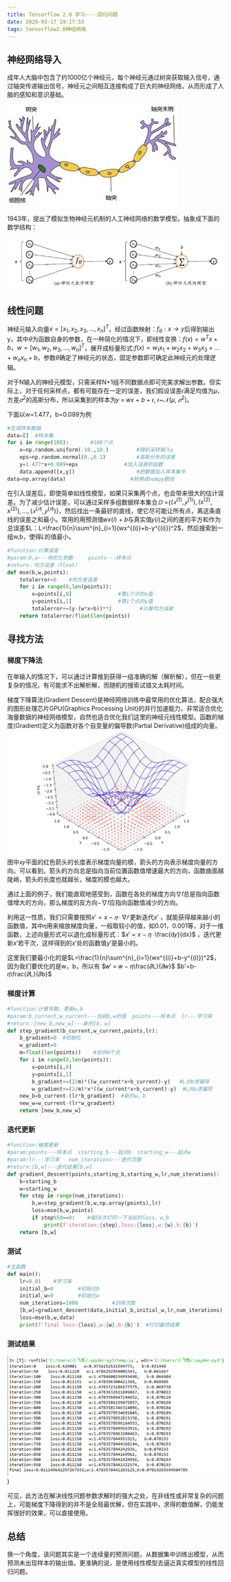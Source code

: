 ```yaml
---
title: Tensorflow 2.0 学习----回归问题
date: 2020-03-17 19:17:53
tags: tensorflow2.0神经网络
---
```


## 神经网络导入

成年人大脑中包含了约1000亿个神经元，每个神经元通过树突获取输入信号，通过轴突传递输出信号，神经元之间相互连接构成了巨大的神经网络，从而形成了人脑的感知和意识基础。

![典型生物神经元结构](https://github.com/Samuelise/img-folder/raw/master/img/%E5%85%B8%E5%9E%8B%E7%94%9F%E7%89%A9%E7%A5%9E%E7%BB%8F%E5%85%83%E7%BB%93%E6%9E%84.jpg)

1943年，提出了模拟生物神经元机制的人工神经网络的数学模型。抽象成下面的数学结构：

![神经元数学结构](https://github.com/Samuelise/img-folder/raw/master/img/%E7%A5%9E%E7%BB%8F%E5%85%83%E6%95%B0%E5%AD%A6%E7%BB%93%E6%9E%84.jpg)

## 线性问题

神经元输入向量$x=[x_1,x_2,x_3,...,x_n]^T$，经过函数映射：$f_\theta:x\rightarrow y$后得到输出y，其中$\theta$为函数自身的参数，在一种简化的情况下，即线性变换：$f(x)=w^Tx+b，w=[w_1,w_2,w_3,...,w_n]^T$，展开成标量形式:$f(x)=w_1x_1+w_2x_2+w_3x_3+...+w_nx_n+b$，参数$\theta$确定了神经元的状态，固定参数即可确定此神经元的处理逻辑。

对于N输入的神经元模型，只需采样N+1组不同数据点即可完美求解出参数。但实际上，对于任何采样点，都有可能存在一定的误差，我们假设误差𝜖满足均值为𝜇，方差$𝜎^2$的高斯分布，所以采集到的样本为𝑦 = 𝑤𝑥 + 𝑏 + 𝜖, 𝜖~𝒩(𝜇, $𝜎^2$)。

下面以w=1.477，b=0.089为例

```python
#生成样本数据
data=[]  #样本集
for i in range(100):       #100个点
    x=np.random.uniform(-10.,10.)         #随机采样输入x
    eps=np.random.normal(0.,0.1)          #高斯分布的误差
    y=1.477*x+0.089+eps               #加入误差的函数
    data.append([x,y])                    #把数据加入样本集中
data=np.array(data)                     #转换成numpy数组
```



在引入误差后，即使简单如线性模型，如果只采集两个点，也会带来很大的估计误差。为了减少估计误差，可以通过采样多组数据样本集合$𝔻$ ={$(𝑥^{(1)}, 𝑦^{(1)}), (x^{(2)}, x^{(2)}), … , (𝑥^{(𝑛)}, 𝑦^{(𝑛)})$}，然后找出一条最好的直线，使它尽可能让所有点，离这条直线的误差之和最小。常用的用预测值𝑤𝑥(𝑖) + 𝑏与真实值𝑦(𝑖)之间的差的平方和作为总误差$L：L=\frac{1}{n}\sum^{n}_{i=1}(wx^{(i)}+b-y^{(i)})^2$，然后搜索到一组w,b，使得$L$的值最小。

```python
#function:计算误差
#param:b,w---待优化参数     points---样本点
#return：均方误差（float）
def mse(b,w,points):
    totalerror=0    #均方差误差
    for i in range(0,len(points)):
        x=points[i,0]               #第i个点的x值
        y=points[i,1]               #第i个点的y值
        totalerror+=(y-(w*x+b))**2         #计算均方误差
    return totalerror/float(len(points))
```



## 寻找方法

### 梯度下降法

在单输入的情况下，可以通过计算推到获得一组准确的解（解析解），但在一些更复杂的情况，有可能求不出解析解，而随机的搜索试错又太耗时间。

梯度下降算法(Gradient Descent)是神经网络训练中最常用的优化算法，配合强大的图形处理芯片GPU(Graphics Processing Unit)的并行加速能力，非常适合优化海量数据的神经网络模型，自然也适合优化我们这里的神经元线性模型。函数的梯度(Gradient)定义为函数对各个自变量的偏导数(Partial Derivative)组成的向量。![函数及其梯度向量](https://github.com/Samuelise/img-folder/raw/master/img/%E5%87%BD%E6%95%B0%E5%8F%8A%E5%85%B6%E6%A2%AF%E5%BA%A6.png)图中𝑥𝑦平面的红色箭头的长度表示梯度向量的模，箭头的方向表示梯度向量的方向。可以看到，箭头的方向总是指向当前位置函数值增速最大的方向，函数曲面越陡峭，箭头的长度也就越长，梯度的模也越大。

通过上面的例子，我们能直观地感受到，函数在各处的梯度方向∇𝑓总是指向函数值增大的方向，那么梯度的反方向−∇𝑓应指向函数值减少的方向。

利用这一性质，我们只需要按照$x'=x-𝜂∙∇𝑓$ 更新迭代$x'$ ，就能获得越来越小的函数值，其中𝜂用来缩放梯度向量，一般取较小的值，如0.01，0.001等，对于一维函数，上述向量形式可以退化成标量形式：$𝑥′ = 𝑥 − 𝜂 ∙\frac{d𝑦}{d𝑥}$ ，迭代更新$x'$若干次，这样得到的$x'$处的函数值$y'$是最小的。

这里我们要最小化的是$L=\frac{1}{n}\sum^{n}_{i=1}(wx^{(i)}+b-y^{(i)})^2$，因为我们要优化的是w，b，所以有                         $𝑤′ = 𝑤 − 𝜂\frac{𝜕L}{𝜕𝑤}$                             $b'=b- 𝜂\frac{𝜕L}{𝜕b}$

### 梯度计算

```python
#function:计算导数，更新w,b
#param:b_current,w_current---当前b,w的值  points---样本点  lr---学习率
#return：[new_b,new_w]---新的[b，w] 
def step_gradient(b_current,w_current,points,lr):
    b_gradient=0  #初始化
    w_gradient=0
    m=float(len(points))    #总共m个点
    for i in range(0,len(points)):
        x=points[i,0]
        y=points[i,1]
        b_gradient+=(2/m)*((w_current*x+b_current)-y)   #L对b求偏导
        w_gradient+=(2/m)*x*((w_current*x+b_current)-y)  #L对w求偏导
    new_b=b_current-(lr*b_gradient)  #新的w，b
    new_w=w_current-(lr*w_gradient)
    return [new_b,new_w]
```

### 迭代更新

```python
#function:梯度更新
#param:points---样本点  starting_b---起点b  starting_w---起点w
#param:lr---学习率   num_iterations---迭代次数
#return:[b,w]---迭代结果[b,w]
def gradient_descent(points,starting_b,starting_w,lr,num_iterations):
    b=starting_b
    w=starting_w
    for step in range(num_iterations):
        b,w=step_gradient(b,w,np.array(points),lr)
        loss=mse(b,w,points)
        if step%50==0:    #每50次打印一下当前的loss，w,b
            print(f'iteration:{step},loss:{loss},w:{w},b:{b}')
    return [b,w]
```



### 测试

```python
#主函数
def main():
    lr=0.01    #学习率
    initial_b=0        #初始化b
    initial_w=0        #初始化w
    num_iterations=1000           #训练次数
    [b,w]=gradient_descent(data,initial_b,initial_w,lr,num_iterations)
    loss=mse(b,w,data)
    print(f'final loss:{loss},w:{w},b:{b}')  #打印最终结果
```

### 测试结果

![测试结果](https://raw.githubusercontent.com/Samuelise/img-folder/master/img/测试结果.png))

可见，此方法在解决线性问题参数求解时的强大之处，在非线性或非常复杂的问题上，可能梯度下降得到的并不是全局最优解，但在实践中，求得的数值解，仍能发挥很好的效果，可以直接使用。

## 总结

换一个角度，该问题其实是一个连续量的预测问题，从数据集中训练出模型，从而预测未出现样本的输出值。更准确的说，是使用线性模型去逼近真实模型的线性回归问题。